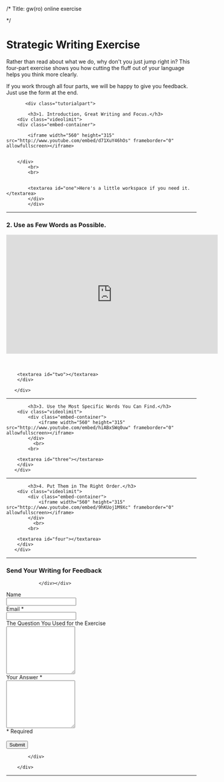/*
Title: gw(ro) online exercise

*/

# Strategic Writing Exercise

Rather than read about what we do, why don't you just jump right in? This four-part exercise shows you how cutting the fluff out of your language helps you think more clearly.

If you work through all four parts, we will be happy to give you feedback. Just use the form at the end.

<div class="tutorial">

		   <div class="tutorialpart">

        	<h3>1. Introduction, Great Writing and Focus.</h3>
        <div class="videolimit">
        <div class="embed-container">
        		
        	<iframe width="560" height="315" src="http://www.youtube.com/embed/d71XuY46hOs" frameborder="0" allowfullscreen></iframe>
        		

        </div>
			<br>
			<br>


			<textarea id="one">Here's a little workspace if you need it.</textarea>
			</div>
        	</div>

</div>
<hr>

<div class="tutorialpart">

<h3>2. Use as Few Words as Possible.</h3>
		<div class="videolimit">
		<div class="embed-container">
        	<iframe width="560" height="315" src="http://www.youtube.com/embed/hpX-JJ3sQtA" frameborder="0" allowfullscreen></iframe>
        </div>
        <br>
			<br>

        <textarea id="two"></textarea>
        </div>		

       </div>
<hr>

<div class="tutorialpart">

			<h3>3. Use the Most Specific Words You Can Find.</h3>
		<div class="videolimit">
			<div class="embed-container">
        		<iframe width="560" height="315" src="http://www.youtube.com/embed/hiABxSWq0uw" frameborder="0" allowfullscreen></iframe>
        	</div>	
        	  <br>
			<br>

        <textarea id="three"></textarea>
        </div>
       </div>
<hr>

<div class="tutorialpart">

			<h3>4. Put Them in The Right Order.</h3>
		<div class="videolimit">
			<div class="embed-container">
        		<iframe width="560" height="315" src="http://www.youtube.com/embed/9hKUoj1M9Xc" frameborder="0" allowfullscreen></iframe>
        	</div>	
        	  <br>
			<br>

        <textarea id="four"></textarea>
        </div>
       </div>

<hr>





<div class="videolimit">
<div class="ss-form-container"><div class="ss-top-of-page">

<div class="ss-form-heading"><h3 class="ss-form-title" dir="ltr">Send Your Writing for Feedback</h3>


				
				</div></div>

<div class="ss-form"><form action="https://docs.google.com/forms/d/1Byu9po9hXrrVVtZTAy6RT95VJDOBhDWhnCPtz-g1UpE/formResponse" method="POST" id="ss-form" target="_self" onsubmit=""><ol style="padding-left: 0">
<div class="ss-form-question errorbox-good">
<div dir="ltr" class="ss-item  ss-text"><div class="ss-form-entry"><label class="ss-q-item-label" for="entry_1487699094"><div class="ss-q-title">Name
</div>
<div class="ss-q-help ss-secondary-text" dir="ltr"></div></label>
<input type="text" name="entry.1487699094" value="" class="ss-q-short" id="entry_1487699094" dir="auto">

</div></div></div> <div class="ss-form-question errorbox-good">
				<div dir="ltr" class="ss-item ss-item-required ss-text"><div class="ss-form-entry"><label class="ss-q-item-label" for="entry_1588160130"><div class="ss-q-title">Email
				<label for="itemView.getDomIdToLabel()" aria-label="(Required field)"></label>
				<span class="ss-required-asterisk">*</span></div>
				<div class="ss-q-help ss-secondary-text" dir="ltr"></div></label>
				<input type="text" name="entry.1588160130" value="" class="ss-q-short" id="entry_1588160130" dir="auto" aria-required="true">

</div></div></div> <div class="ss-form-question errorbox-good">
				<div dir="ltr" class="ss-item  ss-paragraph-text"><div class="ss-form-entry"><label class="ss-q-item-label" for="entry_898566335"><div class="ss-q-title">The Question You Used for the Exercise
				</div>
				<div class="ss-q-help ss-secondary-text" dir="ltr"></div></label>
				<textarea name="entry.898566335" rows="8" cols="0" class="ss-q-long" id="entry_898566335" dir="auto"></textarea>

</div></div></div> <div class="ss-form-question errorbox-good">
				<div dir="ltr" class="ss-item ss-item-required ss-paragraph-text"><div class="ss-form-entry"><label class="ss-q-item-label" for="entry_1987573691"><div class="ss-q-title">Your Answer
				<label for="itemView.getDomIdToLabel()" aria-label="(Required field)"></label>
				<span class="ss-required-asterisk">*</span></div>
				<div class="ss-q-help ss-secondary-text" dir="ltr"></div></label>
				<textarea name="entry.1987573691" rows="8" cols="0" class="ss-q-long" id="entry_1987573691" dir="auto" aria-required="true"></textarea>

</div></div></div>
				<input type="hidden" name="draftResponse" value="[]
				">
				<input type="hidden" name="pageHistory" value="0">


<div class="ss-item ss-navigate"><div class="ss-form-entry" dir="ltr">
					<div class="ss-required-asterisk">* Required</div>
					<br>
				<input type="submit" name="submit" value="Submit" id="ss-submit">
				</div></div></ol></form></div>
				
			</div>

		</div>	
 <hr>

